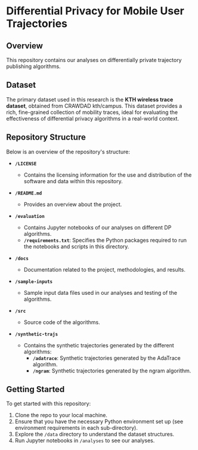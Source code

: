# Differential Privacy for Mobile User Trajectories

## Overview

This repository contains our analyses on differentially private trajectory publishing algorithms.

## Dataset

The primary dataset used in this research is the **KTH wireless trace dataset**, obtained from CRAWDAD kth/campus. This dataset provides a rich, fine-grained collection of mobility traces, ideal for evaluating the effectiveness of differential privacy algorithms in a real-world context.

## Repository Structure

Below is an overview of the repository's structure:

- **`/LICENSE`**

  - Contains the licensing information for the use and distribution of the software and data within this repository.

- **`/README.md`**

  - Provides an overview about the project.

- **`/evaluation`**

  - Contains Jupyter notebooks of our analyses on different DP algorithms.
  - **`/requirements.txt`**: Specifies the Python packages required to run the notebooks and scripts in this directory.

- **`/docs`**

  - Documentation related to the project, methodologies, and results.

- **`/sample-inputs`**

  - Sample input data files used in our analyses and testing of the algorithms.

- **`/src`**

  - Source code of the algorithms.

- **`/synthetic-trajs`**
  - Contains the synthetic trajectories generated by the different algorithms:
    - **`/adatrace`**: Synthetic trajectories generated by the AdaTrace algorithm.
    - **`/ngram`**: Synthetic trajectories generated by the ngram algorithm.

## Getting Started

To get started with this repository:

1. Clone the repo to your local machine.
2. Ensure that you have the necessary Python environment set up (see environment requirements in each sub-directory).
3. Explore the `/data` directory to understand the dataset structures.
4. Run Jupyter notebooks in `/analyses` to see our analyses.
